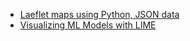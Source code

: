 - [Laeflet maps using Python, JSON data](https://www.dataquest.io/blog/python-json-tutorial/)
- [Visualizing ML Models with LIME](http://uc-r.github.io/lime)
